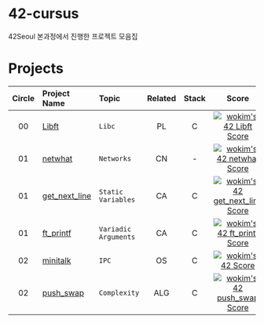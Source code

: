 # 42-cursus 
42Seoul 본과정에서 진행한 프로젝트 모음집 

# Projects

| Circle | Project Name |   Topic   | Related | Stack | Score |
| :----: | :----------- | :-------------| :---: | :---: | :---: |
| 00     | [Libft](https://github.com/kim-wonjin/42-cursus/tree/main/00-Libft) | `Libc` | PL | C | [![wokim's 42 Libft Score](https://badge42.herokuapp.com/api/project/wokim/Libft)](https://github.com/JaeSeoKim/badge42) |
| 01     | [netwhat](https://github.com/kim-wonjin/42-cursus) | `Networks` |   CN   | - | [![wokim's 42 netwhat Score](https://badge42.herokuapp.com/api/project/wokim/netwhat)](https://github.com/JaeSeoKim/badge42) |
| 01     | [get_next_line](https://github.com/kim-wonjin/42-cursus/tree/main/01-get_next_line) | `Static Variables` | CA | C | [![wokim's 42 get_next_line Score](https://badge42.herokuapp.com/api/project/wokim/get_next_line)](https://github.com/JaeSeoKim/badge42) |
| 01     | [ft_printf](https://github.com/kim-wonjin/42-cursus/tree/main/01-ft_printf) | `Variadic Arguments` | CA | C | [![wokim's 42 ft_printf Score](https://badge42.herokuapp.com/api/project/wokim/ft_printf)](https://github.com/JaeSeoKim/badge42) |
| 02     | [minitalk](https://github.com/kim-wonjin/42-cursus/tree/main/02-minitalk) | `IPC` | OS | C | [![wokim's 42 Score](https://badge42.herokuapp.com/api/project/wokim/minitalk)](https://github.com/JaeSeoKim/badge42) |
| 02     | [push_swap](https://github.com/kim-wonjin/42-cursus/tree/main/02-push_swap) | `Complexity` | ALG | C | [![wokim's 42 push_swap Score](https://badge42.herokuapp.com/api/project/wokim/push_swap)](https://github.com/JaeSeoKim/badge42) |

